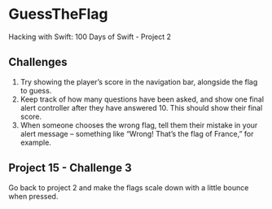# GuessTheFlag
Hacking with Swift: 100 Days of Swift - Project 2

## Challenges

1. Try showing the player’s score in the navigation bar, alongside the flag to guess.
2. Keep track of how many questions have been asked, and show one final alert controller after they have answered 10. This should show their final score.
3. When someone chooses the wrong flag, tell them their mistake in your alert message – something like “Wrong! That’s the flag of France,” for example.


## Project 15 - Challenge 3

Go back to project 2 and make the flags scale down with a little bounce when pressed.

